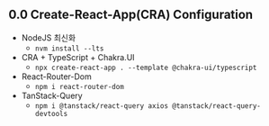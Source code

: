 ## 0.0 Create-React-App(CRA) Configuration
- NodeJS 최신화
  - `nvm install --lts`
- CRA + TypeScript + Chakra.UI
    - `npx create-react-app . --template @chakra-ui/typescript`
- React-Router-Dom
    - `npm i react-router-dom`
- TanStack-Query
    - `npm i @tanstack/react-query axios @tanstack/react-query-devtools`